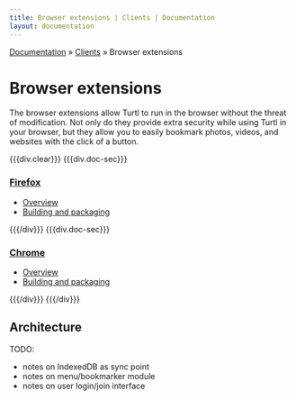 ```yaml
---
title: Browser extensions | Clients | Documentation
layout: documentation
---
```


<div class="breadcrumb">
    <a href="/docs">Documentation</a> &raquo;
    <a href="/docs/clients/index">Clients</a> &raquo;
    Browser extensions
</div>

# Browser extensions

The browser extensions allow Turtl to run in the browser without the threat of
modification. Not only do they provide extra security while using Turtl in your
browser, but they allow you to easily bookmark photos, videos, and websites with
the click of a button.

{{{div.clear}}}
{{{div.doc-sec}}}

### [Firefox](/docs/clients/extensions/firefox)

- [Overview](/docs/clients/extensions/firefox#overview)
- [Building and packaging](/docs/clients/extensions/firefox#building-and-packaging)

{{{/div}}}
{{{div.doc-sec}}}

### [Chrome](/docs/clients/extensions/chrome)

- [Overview](/docs/clients/extensions/chrome#overview)
- [Building and packaging](/docs/clients/extensions/chrome#building-and-packaging)

{{{/div}}}
{{{/div}}}

<a id="#architecture"></a>

## Architecture
TODO:

- notes on IndexedDB as sync point
- notes on menu/bookmarker module
- notes on user login/join interface
